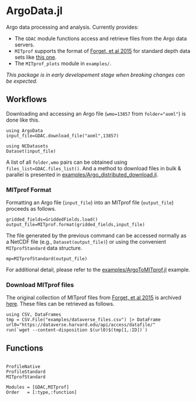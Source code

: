 # ArgoData.jl

Argo data processing and analysis. Currently provides:

- The `GDAC` module functions access and retrieve files from the Argo data servers. 
- `MITprof` supports the format of [Forget, et al 2015](http://dx.doi.org/10.5194/gmd-8-3071-2015) for standard depth data sets like [this one](https://doi.org/10.7910/DVN/EE3C40).
- The `MITprof_plots` module in `examples/`.

_This package is in early developement stage when breaking changes can be expected._

## Workflows

Downloading and accessing an Argo file (`wmo=13857` from `folder="aoml"`) is done like this.

```
using ArgoData
input_file=GDAC.download_file("aoml",13857)

using NCDatasets
Dataset(input_file)
```

A list of all `folder,wmo` pairs can be obtained using `files_list=GDAC.files_list()`. And a method to download files in bulk & parallel is presented in [examples/Argo\_distributed\_download.jl](https://github.com/JuliaOcean/ArgoData.jl/blob/master/examples/Argo_distributed_download.jl).

### MITprof Format

Formatting an Argo file (`input_file`) into an MITprof file (`output_file`) proceeds as follows.

```
gridded_fields=GriddedFields.load()
output_file=MITprof.format(gridded_fields,input_file)
```

The file generated by the previous command can be accessed normally as a NetCDF file (e.g., `Dataset(output_file)`) or using the convenient `MITprofStandard` data structure.

```
mp=MITprofStandard(output_file)
```

For additional detail, please refer to the [examples/ArgoToMITprof.jl](https://github.com/JuliaOcean/ArgoData.jl/blob/master/examples/ArgoToMITprof.jl) example.

### Download MITprof files

The original collection of MITprof files from [Forget, et al 2015](http://dx.doi.org/10.5194/gmd-8-3071-2015) is archived [here](https://doi.org/10.7910/DVN/EE3C40). These files can be retrieved as follows.

```
using CSV, DataFrames
tmp = CSV.File("examples/dataverse_files.csv") |> DataFrame
url0="https://dataverse.harvard.edu/api/access/datafile/"
run(`wget --content-disposition $(url0)$(tmp[1,:ID])`)
```

## Functions

```@index
```

```@docs
ProfileNative
ProfileStandard
MITprofStandard
```

```@autodocs
Modules = [GDAC,MITprof]
Order   = [:type,:function]
```

